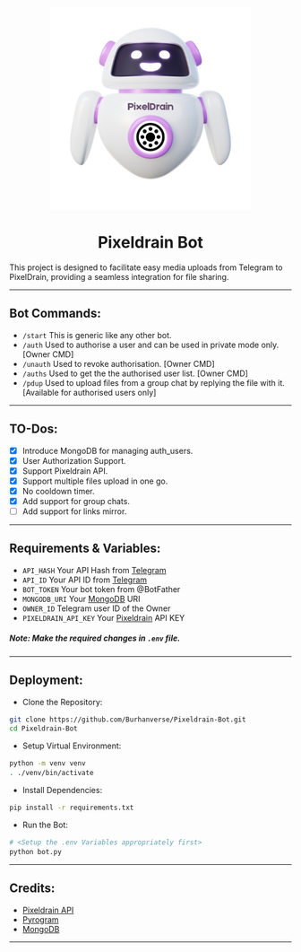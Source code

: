 <div align="center">
  <img src="https://github.com/Burhanverse/assets/blob/main/1_20240704_134259_0000.png" width="360" height="360">
</div>
<h1 align="center">Pixeldrain Bot</h1>
This project is designed to facilitate easy media uploads from Telegram to PixelDrain, providing a seamless integration for file sharing.

---

## Bot Commands:
- `/start` This is generic like any other bot.
- `/auth` Used to authorise a user and can be used in private mode only. [Owner CMD]
- `/unauth` Used to revoke authorisation. [Owner CMD]
- `/auths` Used to get the the authorised user list. [Owner CMD]
- `/pdup` Used to upload files from a group chat by replying the file with it. [Available for authorised users only]

---

## TO-Dos:
 * [x] Introduce MongoDB for managing auth_users.
 * [x] User Authorization Support.
 * [x] Support Pixeldrain API.
 * [x] Support multiple files upload in one go.
 * [x] No cooldown timer.
 * [x] Add support for group chats.
 * [ ] Add support for links mirror.

---

## Requirements & Variables:

- `API_HASH` Your API Hash from [Telegram](https://my.telegram.org)
- `API_ID` Your API ID from [Telegram](https://my.telegram.org)
- `BOT_TOKEN` Your bot token from @BotFather
- `MONGODB_URI` Your [MongoDB](https://telegra.ph/How-To-get-Mongodb-URI-04-06) URI 
- `OWNER_ID` Telegram user ID of the Owner
- `PIXELDRAIN_API_KEY` Your [Pixeldrain](https://pixeldrain.com) API KEY 

##### Note: Make the required changes in `.env` file.

---

## Deployment:

- Clone the Repository:
```sh
git clone https://github.com/Burhanverse/Pixeldrain-Bot.git
cd Pixeldrain-Bot
```
- Setup Virtual Environment:
```sh
python -m venv venv
. ./venv/bin/activate
```
- Install Dependencies:
```sh
pip install -r requirements.txt
```
- Run the Bot:
```sh
# <Setup the .env Variables appropriately first>
python bot.py
```

---

## Credits:

- [Pixeldrain API](https://pixeldrain.com/api)
- [Pyrogram](https://pyrogram.org)
- [MongoDB](https://mongodb.com)

---

